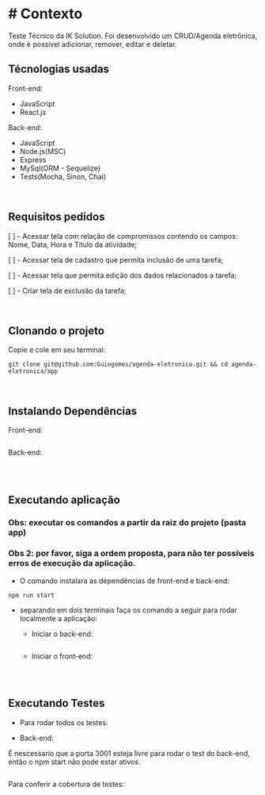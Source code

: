 # # Contexto
Teste Técnico da IK Solution. Foi desenvolvido um CRUD/Agenda eletrônica, onde é possivel adicionar, remover, editar e deletar.

## Técnologias usadas

Front-end:
  - JavaScript
  - React.js

Back-end:
  - JavaScript
  - Node.js(MSC)
  - Express
  - MySql(ORM - Sequelize)
  - Tests(Mocha, Sinon, Chai)

<br>

## Requisitos pedidos

[ ] - Acessar tela com relação de compromissos contendo os campos: Nome, Data, Hora e Título da atividade;

[ ] - Acessar tela de cadastro que permita inclusão de uma tarefa;

[ ] - Acessar tela que permita edição dos dados relacionados a tarefa;

[ ] - Criar tela de exclusão da tarefa;

<br>

## Clonando o projeto

Copie e cole em seu terminal:

```
git clone git@github.com:Guiogomes/agenda-eletronica.git && cd agenda-eletronica/app
```

<br>

## Instalando Dependências

Front-end:
```cd front-end/ && npm install
``` 

Back-end:
```cd back-end/ && npm install
``` 

<br>

## Executando aplicação
### Obs: executar os comandos a partir da raiz do projeto (pasta app)
### Obs 2: por favor, siga a ordem proposta, para não ter possíveis erros de execução da aplicação.

  - O comando instalara as dependências de front-end e back-end:

  ```npm run start``` 

  - separando em dois terminais faça os comando a seguir para rodar localmente a aplicação:
    - Iniciar o back-end:

      ```npm run start-application-back-end
      ```
    
    - Iniciar o front-end:

      ```npm run start-application-front-end
      ```
<br>


## Executando Testes

* Para rodar todos os testes:

 - Back-end:

  É nescessario que a porta 3001 esteja livre para rodar o test do back-end, então o npm start não pode estar ativos. 
  
  ```cd backend/ && npm test
  ```

  Para conferir a cobertura de testes:

  ```cd backend && npm run test:coverage
  ```
  